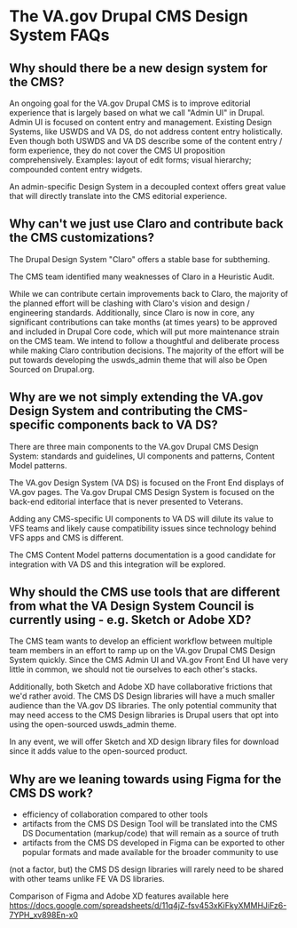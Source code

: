# The VA.gov Drupal CMS Design System FAQs

## Why should there be a new design system for the CMS?

An ongoing goal for the VA.gov Drupal CMS is to improve editorial experience that is largely based on what we call "Admin UI" in Drupal. Admin UI is focused on content entry and management. Existing Design Systems, like USWDS and VA DS, do not address content entry holistically. Even though both USWDS and VA DS describe some of the content entry / form experience, they do not cover the CMS UI proposition comprehensively.
Examples: layout of edit forms; visual hierarchy; compounded content entry widgets.

An admin-specific Design System in a decoupled context offers great value that will directly translate into the CMS editorial experience.

## Why can't we just use Claro and contribute back the CMS customizations?

The Drupal Design System "Claro" offers a stable base for subtheming.

The CMS team identified many weaknesses of Claro in a Heuristic Audit.

While we can contribute certain improvements back to Claro, the majority of the planned effort will be clashing with Claro's vision and design / engineering standards. Additionally, since Claro is now in core, any significant contributions can take months (at times years) to be approved and included in Drupal Core code, which will put more maintenance strain on the CMS team. We intend to follow a thoughtful and deliberate process while making Claro contribution decisions. The majority of the effort will be put towards developing the uswds_admin theme that will also be Open Sourced on Drupal.org.

## Why are we not simply extending the VA.gov Design System and contributing the CMS-specific components back to VA DS?

There are three main components to the VA.gov Drupal CMS Design System: standards and guidelines, UI components and patterns, Content Model patterns.

The VA.gov Design System (VA DS) is focused on the Front End displays of VA.gov pages. The Va.gov Drupal CMS Design System is focused on the back-end editorial interface that is never presented to Veterans.

Adding any CMS-specific UI components to VA DS will dilute its value to VFS teams and likely cause compatibility issues since technology behind VFS apps and CMS is different.

The CMS Content Model patterns documentation is a good candidate for integration with VA DS and this integration will be explored.

## Why should the CMS use tools that are different from what the VA Design System Council is currently using - e.g. Sketch or Adobe XD?

The CMS team wants to develop an efficient workflow between multiple team members in an effort to ramp up on the VA.gov Drupal CMS Design System quickly. Since the CMS Admin UI and VA.gov Front End UI have very little in common, we should not tie ourselves to each other's stacks.

Additionally, both Sketch and Adobe XD have collaborative frictions that we'd rather avoid. The CMS DS Design libraries will have a much smaller audience than the VA.gov DS libraries. The only potential community that may need access to the CMS Design libraries is Drupal users that opt into using the open-sourced uswds_admin theme.

In any event, we will offer Sketch and XD design library files for download since it adds value to the open-sourced product.

## Why are we leaning towards using Figma for the CMS DS work?

* efficiency of collaboration compared to other tools
* artifacts from the CMS DS Design Tool will be translated into the CMS DS Documentation (markup/code) that will remain as a source of truth
* artifacts from the CMS DS developed in Figma can be exported to other popular formats and made available for the broader community to use

(not a factor, but) the CMS DS design libraries will rarely need to be shared with other teams unlike FE VA DS libraries.

Comparison of Figma and Adobe XD features available here https://docs.google.com/spreadsheets/d/11q4jZ-fsv453xKiFkyXMMHJiFz6-7YPH_xv898En-x0 
